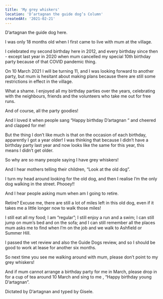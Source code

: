 ```yaml
---
title: 'My grey whiskers'
location: 'D’artagnan the guide dog’s Column'
createdAt: '2021-02-21'
---
```

D’artagnan the guide dog here.

I was only 18 months old when I first came to live with mum at the village.

I celebrated my second birthday here in 2012, and every birthday since then - except last year in 2020 when mum cancelled my special 10th birthday party because of that COVID pandemic thing.

On 10 March 2021 I will be turning 11, and I was looking forward to another party, but mum is hesitant about making plans because there are still some restrictions in effect in the village.

What a shame. I enjoyed all my birthday parties over the years, celebrating with the neighbours, friends and the volunteers who take me out for free runs.

And of course, all the party goodies!

And I loved it when people sang “Happy birthday D’artagnan “ and cheered and clapped for me!

But the thing I don’t like much is that on the occasion of each birthday, apparently I got a year older! I was thinking that because I didn’t have a birthday party last year and now looks like the same for this year, this means I didn’t get older.

So why are so many people saying I have grey whiskers!

And I hear mothers telling their children, “Look at the old dog”.

I turn my head around looking for the old dog, and then I realise I’m the only dog walking in the street. Phooey!!

And I hear people asking mum when am I going to retire.

Retire? Excuse me, there are still a lot of miles left in this old dog, even if it takes me a little longer now to walk those miles!

I still eat all my food; I am “regular”; I still enjoy a run and a swim; I can still jump on mum’s bed and on the sofa; and I can still remember all the places mum asks me to find when I’m on the job and we walk to Ashfield or Summer Hill.

I passed the vet review and also the Guide Dogs review, and so I should be good to work at lease for another six months.

So next time you see me walking around with mum, please don’t point to my grey whiskers!

And if mum cannot arrange a birthday party for me in March, please drop in for a cup of tea around 10 March and sing to me , “Happy birthday young D’artagnan”.

Dictated by D’artagnan and typed by Gisele.
